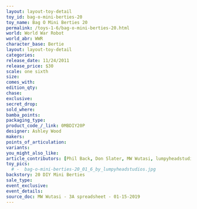 ```yaml
---
layout: layout-toy-detail 
toy_id: bag-o-mini-berties-20
toy_name: Bag O Mini Berties 20
permalink: /toys-1-6/bag-o-mini-berties-20.html
world: World War Robot
world_abr: WWR
character_base: Bertie
layout: layout-toy-detail
categories: 
release_date: 11/24/2011
release_price: $30 
scale: one sixth
size: 
comes_with: 
edition_qty: 
chase: 
exclusive: 
secret_drop: 
sold_where: 
bamba_points: 
packaging_type: 
product_code_/_link: 0MBDIY20P
designer: Ashley Wood
makers: 
points_of_articulation: 
variants: 
you_might_also_like: 
article_contributors: [Phil Back, Don Slater, MW Wutasi, lumpyheadstudios]
toy_pics: 
  # -  bag-o-mini-berties-20_01_6_by_lumpyheadstudios.jpg
backstory: 20 DIY Mini Berties
sale_type: 
event_exclusive: 
event_details: 
source_doc: MW Wutasi - 3A spreadsheet - 01-15-2019
---
```

